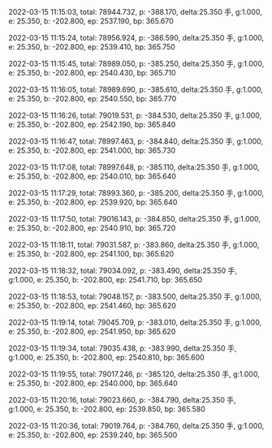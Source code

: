 2022-03-15 11:15:03, total: 78944.732, p: -388.170, delta:25.350 手, g:1.000, e: 25.350, b: -202.800, ep: 2537.190, bp: 365.670

2022-03-15 11:15:24, total: 78956.924, p: -386.590, delta:25.350 手, g:1.000, e: 25.350, b: -202.800, ep: 2539.410, bp: 365.750

2022-03-15 11:15:45, total: 78989.050, p: -385.250, delta:25.350 手, g:1.000, e: 25.350, b: -202.800, ep: 2540.430, bp: 365.710

2022-03-15 11:16:05, total: 78989.690, p: -385.610, delta:25.350 手, g:1.000, e: 25.350, b: -202.800, ep: 2540.550, bp: 365.770

2022-03-15 11:16:26, total: 79019.531, p: -384.530, delta:25.350 手, g:1.000, e: 25.350, b: -202.800, ep: 2542.190, bp: 365.840

2022-03-15 11:16:47, total: 78997.463, p: -384.840, delta:25.350 手, g:1.000, e: 25.350, b: -202.800, ep: 2541.000, bp: 365.730

2022-03-15 11:17:08, total: 78997.648, p: -385.110, delta:25.350 手, g:1.000, e: 25.350, b: -202.800, ep: 2540.010, bp: 365.640

2022-03-15 11:17:29, total: 78993.360, p: -385.200, delta:25.350 手, g:1.000, e: 25.350, b: -202.800, ep: 2539.920, bp: 365.640

2022-03-15 11:17:50, total: 79016.143, p: -384.850, delta:25.350 手, g:1.000, e: 25.350, b: -202.800, ep: 2540.910, bp: 365.720

2022-03-15 11:18:11, total: 79031.587, p: -383.860, delta:25.350 手, g:1.000, e: 25.350, b: -202.800, ep: 2541.100, bp: 365.620

2022-03-15 11:18:32, total: 79034.092, p: -383.490, delta:25.350 手, g:1.000, e: 25.350, b: -202.800, ep: 2541.710, bp: 365.650

2022-03-15 11:18:53, total: 79048.157, p: -383.500, delta:25.350 手, g:1.000, e: 25.350, b: -202.800, ep: 2541.460, bp: 365.620

2022-03-15 11:19:14, total: 79045.709, p: -383.010, delta:25.350 手, g:1.000, e: 25.350, b: -202.800, ep: 2541.950, bp: 365.620

2022-03-15 11:19:34, total: 79035.438, p: -383.990, delta:25.350 手, g:1.000, e: 25.350, b: -202.800, ep: 2540.810, bp: 365.600

2022-03-15 11:19:55, total: 79017.246, p: -385.120, delta:25.350 手, g:1.000, e: 25.350, b: -202.800, ep: 2540.000, bp: 365.640

2022-03-15 11:20:16, total: 79023.660, p: -384.790, delta:25.350 手, g:1.000, e: 25.350, b: -202.800, ep: 2539.850, bp: 365.580

2022-03-15 11:20:36, total: 79019.764, p: -384.760, delta:25.350 手, g:1.000, e: 25.350, b: -202.800, ep: 2539.240, bp: 365.500